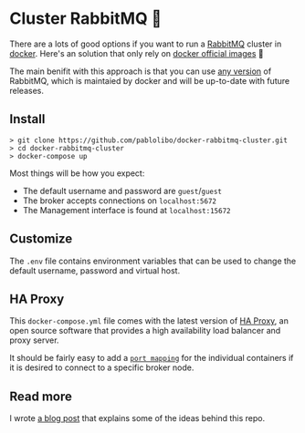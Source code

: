 # Cluster RabbitMQ :rabbit:

There are a lots of good options if you want to run a [RabbitMQ](https://hub.docker.com/_/rabbitmq/) cluster in [docker](http://docker.com/). Here's an solution that only rely on [docker official images](https://hub.docker.com/_/rabbitmq/) :tada:

The main benifit with this approach is that you can use [any version](https://hub.docker.com/r/library/rabbitmq/tags/) of RabbitMQ, which is maintaied by docker and will be up-to-date with future releases.

## Install

```
> git clone https://github.com/pablolibo/docker-rabbitmq-cluster.git
> cd docker-rabbitmq-cluster
> docker-compose up
```

Most things will be how you expect:

* The default username and password are `guest`/`guest`
* The broker accepts connections on `localhost:5672`
* The Management interface is found at `localhost:15672`

## Customize

The `.env` file contains environment variables that can be used to change the default username, password and virtual host.

## HA Proxy

This `docker-compose.yml` file comes with the latest version of [HA Proxy](http://www.haproxy.org/), an open source software that provides a high availability load balancer and proxy server.

It should be fairly easy to add a [`port mapping`](https://docs.docker.com/compose/compose-file/#ports) for the individual containers if it is desired to connect to a specific broker node.

## Read more

I wrote [a blog post](http://fellowdeveloper.se/2017/05/24/cluster-rabbitmq-in-docker/) that explains some of the ideas behind this repo.
